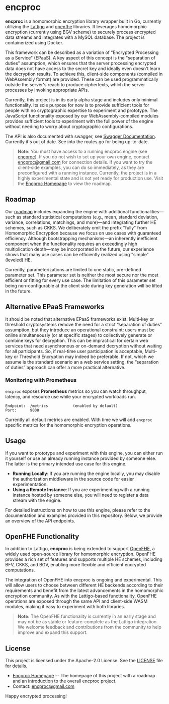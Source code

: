 # encproc

**encproc** is a homomorphic encryption library wrapper built in Go, currently utilizing the [Lattigo](https://github.com/tuneinsight/lattigo) and [openfhe](https://github.com/openfheorg/openfhe-development) libraries. It leverages homomorphic encryption (currently using BGV scheme) to securely process encrypted data streams and integrates with a MySQL database. The project is containerized using Docker.

This framework can be described as a variation of "Encrypted Processing as a Service" (EPaaS). A key aspect of this concept is the "separation of duties" assumption, which ensures that the server processing encrypted data does not have access to the secret key and ideally even doesn't learn the decryption results. To achieve this, client-side components (compiled in WebAssembly format) are provided. These can be used programmatically outside the server's reach to produce ciphertexts, which the server processes by invoking appropriate APIs.

Currently, this project is in its early alpha stage and includes only minimal functionality. Its sole purpose for now is to provide sufficient tools for people with no cryptographic expertise to experiment and prototype. The JavaScript functionality exposed by our WebAssembly-compiled modules provides sufficient tools to experiment with the full power of the engine without needing to worry about cryptographic configurations.

The API is also documented with swagger, see [Swagger Documentation](https://pseudocrypt.site/docs/). Currently it's out of date. See into the routes.go for being up-to-date.

> **Note:** You must have access to a running encproc engine (see [encproc](https://github.com/collapsinghierarchy/encproc)). If you do not wish to set up your own engine, contact encproc@gmail.com for connection details. If you want to try the client-side examples, you can do so immediately, as they are preconfigured with a running instance. Currently, the project is in a highly experimental state and is not yet ready for production use. Visit the [Encproc Homepage](https://pseudocrypt.site/) to view the roadmap.

## Roadmap

Our [roadmap](https://pseudocrypt.site/) includes expanding the engine with additional functionalities—such as standard statistical computations (e.g., mean, standard deviation, variance, correlations, matchings, and more)—and integrating further HE schemes, such as CKKS. We deliberately omit the prefix "fully" from Homomorphic Encryption because we focus on use cases with guaranteed efficiency. Although bootstrapping mechanisms—an inherently inefficient component when the functionality requires an exceedingly high multiplication depth—may be incorporated in the future, our experience shows that many use cases can be efficiently realized using "simple" (leveled) HE.

Currently, parameterizations are limited to one static, pre-defined parameter set. This parameter set is neither the most secure nor the most efficient or fitting for every use case. The limitation of this parameter set being non-configurable at the client side during key generation will be lifted in the future. 

## Alternative EPaaS Frameworks

It should be noted that alternative EPaaS frameworks exist. Multi-key or threshold cryptosystems remove the need for a strict “separation of duties” assumption, but they introduce an operational constraint: users must be online simultaneously (or at specific stages) to collectively generate or combine keys for decryption. This can be impractical for certain web services that need asynchronous or on-demand decryption without waiting for all participants. So, if real-time user participation is acceptable, Multi-key or Threshold Encryption may indeed be preferable. If not, which we assume is the standard scenario an a web service setting, the “separation of duties” approach can offer a more practical alternative.

### Monitoring with Prometheus
`encproc` exposes **Prometheus** metrics so you can watch throughput, latency, and resource use while your encrypted workloads run.

```text
Endpoint:  /metrics           (enabled by default)
Port:      9000               
```
Currently all default metrics are enabled. With time we will add `encproc` specific metrics for the homomorphic encryption operations.


## Usage

If you want to prototype and experiment with this engine, you can either run it yourself or use an already running instance provided by someone else. The latter is the primary intended use case for this engine.

- **Running Locally**: If you are running the engine locally, you may disable the authorization middleware in the source code for easier experimentation.
- **Using a Remote Instance**: If you are experimenting with a running instance hosted by someone else, you will need to register a data stream with the engine.

For detailed instructions on how to use this engine, please refer to the documentation and examples provided in this repository. Below, we provide an overview of the API endpoints.

## OpenFHE Functionality

In addition to Lattigo, **encproc** is being extended to support [OpenFHE](https://github.com/openfheorg/openfhe-development), a widely used open-source library for homomorphic encryption. OpenFHE provides a rich set of features and supports multiple HE schemes, including BFV, CKKS, and BGV, enabling more flexible and efficient encrypted computations.

The integration of OpenFHE into encproc is ongoing and experimental. This will allow users to choose between different HE backends according to their requirements and benefit from the latest advancements in the homomorphic encryption community. As with the Lattigo-based functionality, OpenFHE operations are exposed through the same API and client-side WASM modules, making it easy to experiment with both libraries.

> **Note:** The OpenFHE functionality is currently in an early stage and may not be as stable or feature-complete as the Lattigo integration. We welcome feedback and contributions from the community to help improve and expand this support.

## License

This project is licensed under the Apache-2.0 License. See the [LICENSE](LICENSE) file for details.

- [Encproc Homepage](https://pseudocrypt.site/) -- The homepage of this project with a roadmap and an introduction to the overall encproc project.
- Contact: encproc@gmail.com

Happy encrypted processing!
